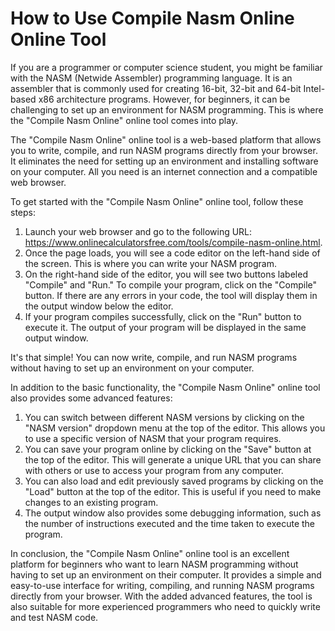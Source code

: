 How to Use Compile Nasm Online Online Tool
==========================================

If you are a programmer or computer science student, you might be familiar with the NASM (Netwide Assembler) programming language. It is an assembler that is commonly used for creating 16-bit, 32-bit and 64-bit Intel-based x86 architecture programs. However, for beginners, it can be challenging to set up an environment for NASM programming. This is where the "Compile Nasm Online" online tool comes into play.

The "Compile Nasm Online" online tool is a web-based platform that allows you to write, compile, and run NASM programs directly from your browser. It eliminates the need for setting up an environment and installing software on your computer. All you need is an internet connection and a compatible web browser.

To get started with the "Compile Nasm Online" online tool, follow these steps:

1. Launch your web browser and go to the following URL: <https://www.onlinecalculatorsfree.com/tools/compile-nasm-online.html>.
2. Once the page loads, you will see a code editor on the left-hand side of the screen. This is where you can write your NASM program.
3. On the right-hand side of the editor, you will see two buttons labeled "Compile" and "Run." To compile your program, click on the "Compile" button. If there are any errors in your code, the tool will display them in the output window below the editor.
4. If your program compiles successfully, click on the "Run" button to execute it. The output of your program will be displayed in the same output window.

It's that simple! You can now write, compile, and run NASM programs without having to set up an environment on your computer.

In addition to the basic functionality, the "Compile Nasm Online" online tool also provides some advanced features:

1. You can switch between different NASM versions by clicking on the "NASM version" dropdown menu at the top of the editor. This allows you to use a specific version of NASM that your program requires.
2. You can save your program online by clicking on the "Save" button at the top of the editor. This will generate a unique URL that you can share with others or use to access your program from any computer.
3. You can also load and edit previously saved programs by clicking on the "Load" button at the top of the editor. This is useful if you need to make changes to an existing program.
4. The output window also provides some debugging information, such as the number of instructions executed and the time taken to execute the program.

In conclusion, the "Compile Nasm Online" online tool is an excellent platform for beginners who want to learn NASM programming without having to set up an environment on their computer. It provides a simple and easy-to-use interface for writing, compiling, and running NASM programs directly from your browser. With the added advanced features, the tool is also suitable for more experienced programmers who need to quickly write and test NASM code.
